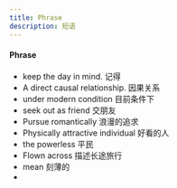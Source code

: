 ```yaml
---
title: Phrase
description: 短语
---
```






#### Phrase



* keep the day in  mind.                                           记得
*  A direct causal relationship.                                因果关系
*  under modern condition                                      目前条件下
*  seek out as friend                                                   交朋友
*  Pursue romantically                                              浪漫的追求
*  Physically attractive individual                          好看的人
*  the powerless                                                           平民
*  Flown across                                                            描述长途旅行
*  mean                                                             			刻薄的
*  